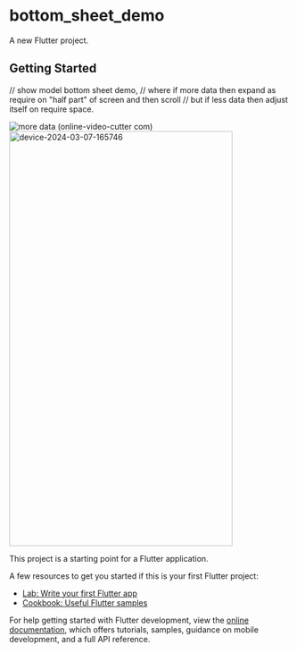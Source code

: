# bottom_sheet_demo

A new Flutter project.

## Getting Started

// show model bottom sheet demo,
// where if more data then expand as require on "half part" of screen and then scroll
// but if less data then adjust itself on require space.



![more data (online-video-cutter com)](https://github.com/oneflutter/bottom_sheet_demo/assets/155045845/f3965465-6e57-4aa3-83f0-765864763ab2)
<img src="https://github.com/oneflutter/bottom_sheet_demo/assets/155045845/eacde3ae-c401-4c63-96e7-fa039f206e0a" alt="device-2024-03-07-165746" height="742" width="400">


This project is a starting point for a Flutter application.

A few resources to get you started if this is your first Flutter project:

- [Lab: Write your first Flutter app](https://docs.flutter.dev/get-started/codelab)
- [Cookbook: Useful Flutter samples](https://docs.flutter.dev/cookbook)

For help getting started with Flutter development, view the
[online documentation](https://docs.flutter.dev/), which offers tutorials,
samples, guidance on mobile development, and a full API reference.
